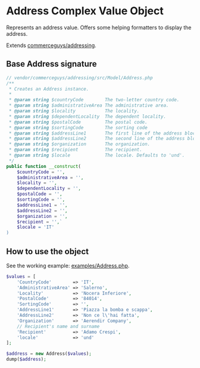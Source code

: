 Address Complex Value Object
============================

Represents an address value. Offers some helping formatters to display the address.

Extends [commerceguys/addressing](https://github.com/commerceguys/addressing).

## Base Address signature

```php
// vendor/commerceguys/addressing/src/Model/Address.php
/**
 * Creates an Address instance.
 *
 * @param string $countryCode        The two-letter country code.
 * @param string $administrativeArea The administrative area.
 * @param string $locality           The locality.
 * @param string $dependentLocality  The dependent locality.
 * @param string $postalCode         The postal code.
 * @param string $sortingCode        The sorting code
 * @param string $addressLine1       The first line of the address block.
 * @param string $addressLine2       The second line of the address block.
 * @param string $organization       The organization.
 * @param string $recipient          The recipient.
 * @param string $locale             The locale. Defaults to 'und'.
 */
public function __construct(
    $countryCode = '',
    $administrativeArea = '',
    $locality = '',
    $dependentLocality = '',
    $postalCode = '',
    $sortingCode = '',
    $addressLine1 = '',
    $addressLine2 = '',
    $organization = '',
    $recipient = '',`
    $locale = 'IT'
)
```

## How to use the object

See the working example: [examples/Address.php](examples/Address.php).

```php
$values = [
    'CountryCode'        => 'IT',
    'AdministrativeArea' => 'Salerno',
    'Locality'           => 'Nocera Inferiore',
    'PostalCode'         => '84014',
    'SortingCode'        => '',
    'AddressLine1'       => 'Piazza la bomba e scappa',
    'AddressLine2'       => 'Non ce l\'hai fatta',
    'Organization'       => 'Aerendir Company',
    // Recipient's name and surname
    'Recipient'          => 'Adamo Crespi',
    'locale'             => 'und'
];

$address = new Address($values);
dump($address);
```
